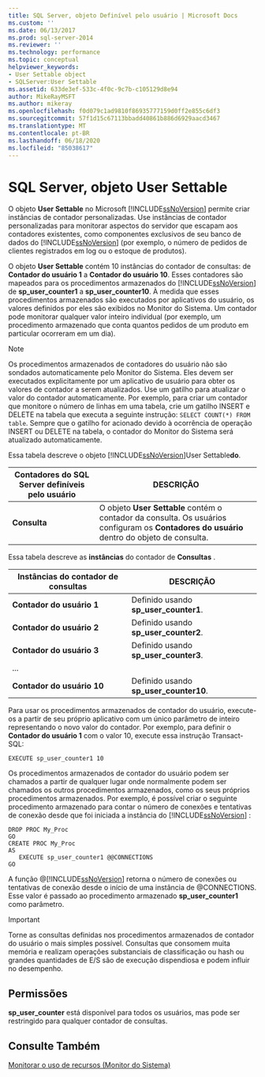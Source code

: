 ```yaml
---
title: SQL Server, objeto Definível pelo usuário | Microsoft Docs
ms.custom: ''
ms.date: 06/13/2017
ms.prod: sql-server-2014
ms.reviewer: ''
ms.technology: performance
ms.topic: conceptual
helpviewer_keywords:
- User Settable object
- SQLServer:User Settable
ms.assetid: 633de3ef-533c-4f0c-9c7b-c105129d8e94
author: MikeRayMSFT
ms.author: mikeray
ms.openlocfilehash: f0d079c1ad9810f86935777159d0ff2e855c6df3
ms.sourcegitcommit: 57f1d15c67113bbadd40861b886d6929aacd3467
ms.translationtype: MT
ms.contentlocale: pt-BR
ms.lasthandoff: 06/18/2020
ms.locfileid: "85038617"
---
```

# <a name="sql-server-user-settable-object"></a>SQL Server, objeto User Settable
  O objeto **User Settable** no Microsoft [!INCLUDE[ssNoVersion](../../includes/ssnoversion-md.md)] permite criar instâncias de contador personalizadas. Use instâncias de contador personalizadas para monitorar aspectos do servidor que escapam aos contadores existentes, como componentes exclusivos de seu banco de dados do [!INCLUDE[ssNoVersion](../../includes/ssnoversion-md.md)] (por exemplo, o número de pedidos de clientes registrados em log ou o estoque de produtos).  
  
 O objeto **User Settable** contém 10 instâncias do contador de consultas: de **Contador do usuário 1** a **Contador do usuário 10**. Esses contadores são mapeados para os procedimentos armazenados do [!INCLUDE[ssNoVersion](../../includes/ssnoversion-md.md)] de **sp_user_counter1** a **sp_user_counter10**. À medida que esses procedimentos armazenados são executados por aplicativos do usuário, os valores definidos por eles são exibidos no Monitor do Sistema. Um contador pode monitorar qualquer valor inteiro individual (por exemplo, um procedimento armazenado que conta quantos pedidos de um produto em particular ocorreram em um dia).  
  
> [!NOTE]  
>  Os procedimentos armazenados de contadores do usuário não são sondados automaticamente pelo Monitor do Sistema. Eles devem ser executados explicitamente por um aplicativo de usuário para obter os valores de contador a serem atualizados. Use um gatilho para atualizar o valor do contador automaticamente. Por exemplo, para criar um contador que monitore o número de linhas em uma tabela, crie um gatilho INSERT e DELETE na tabela que executa a seguinte instrução: `SELECT COUNT(*) FROM table`. Sempre que o gatilho for acionado devido à ocorrência de operação INSERT ou DELETE na tabela, o contador do Monitor do Sistema será atualizado automaticamente.  
  
 Essa tabela descreve o objeto [!INCLUDE[ssNoVersion](../../includes/ssnoversion-md.md)]User Settable**do**.  
  
|Contadores do SQL Server definíveis pelo usuário|DESCRIÇÃO|  
|---------------------------------------|-----------------|  
|**Consulta**|O objeto **User Settable** contém o contador da consulta. Os usuários configuram os **Contadores do usuário** dentro do objeto de consulta.|  
  
 Essa tabela descreve as **instâncias** do contador de **Consultas** .  
  
|Instâncias do contador de consultas|DESCRIÇÃO|  
|-----------------------------|-----------------|  
|**Contador do usuário 1**|Definido usando **sp_user_counter1**.|  
|**Contador do usuário 2**|Definido usando **sp_user_counter2**.|  
|**Contador do usuário 3**|Definido usando **sp_user_counter3**.|  
|...||  
|**Contador do usuário 10**|Definido usando **sp_user_counter10**.|  
  
 Para usar os procedimentos armazenados de contador do usuário, execute-os a partir de seu próprio aplicativo com um único parâmetro de inteiro representando o novo valor do contador. Por exemplo, para definir o **Contador do usuário 1** com o valor 10, execute essa instrução Transact-SQL:  
  
```  
EXECUTE sp_user_counter1 10  
```  
  
 Os procedimentos armazenados de contador do usuário podem ser chamados a partir de qualquer lugar onde normalmente podem ser chamados os outros procedimentos armazenados, como os seus próprios procedimentos armazenados. Por exemplo, é possível criar o seguinte procedimento armazenado para contar o número de conexões e tentativas de conexão desde que foi iniciada a instância do [!INCLUDE[ssNoVersion](../../includes/ssnoversion-md.md)] :  
  
```  
DROP PROC My_Proc  
GO  
CREATE PROC My_Proc  
AS   
   EXECUTE sp_user_counter1 @@CONNECTIONS  
GO  
```  
  
 A função @[!INCLUDE[ssNoVersion](../../includes/ssnoversion-md.md)] retorna o número de conexões ou tentativas de conexão desde o início de uma instância de @CONNECTIONS. Esse valor é passado ao procedimento armazenado **sp_user_counter1** como parâmetro.  
  
> [!IMPORTANT]  
>  Torne as consultas definidas nos procedimentos armazenados de contador do usuário o mais simples possível. Consultas que consomem muita memória e realizam operações substanciais de classificação ou hash ou grandes quantidades de E/S são de execução dispendiosa e podem influir no desempenho.  
  
## <a name="permissions"></a>Permissões  
 **sp_user_counter** está disponível para todos os usuários, mas pode ser restringido para qualquer contador de consultas.  
  
## <a name="see-also"></a>Consulte Também  
 [Monitorar o uso de recursos &#40;Monitor do Sistema&#41;](monitor-resource-usage-system-monitor.md)  
  
  
